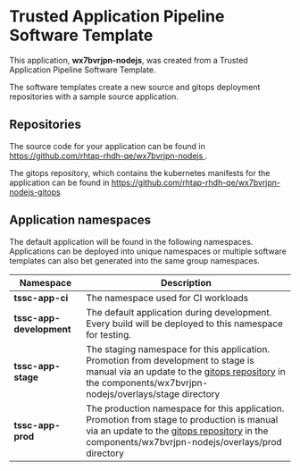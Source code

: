 # Trusted Application Pipeline Software Template

This application, **wx7bvrjpn-nodejs**, was created from a Trusted Application Pipeline Software Template.

The software templates create a new source and gitops deployment repositories with a sample source application. 

## Repositories

The source code for your application can be found in [https://github.com/rhtap-rhdh-qe/wx7bvrjpn-nodejs ](https://github.com/rhtap-rhdh-qe/wx7bvrjpn-nodejs ).
 
The gitops repository, which contains the kubernetes manifests for the application can be found in 
[https://github.com/rhtap-rhdh-qe/wx7bvrjpn-nodejs-gitops ](https://github.com/rhtap-rhdh-qe/wx7bvrjpn-nodejs-gitops ) 

## Application namespaces 

The default application will be found in the following namespaces. Applications can be deployed into unique namespaces or multiple software templates can also bet generated into the same group namespaces.  

|  Namespace   |  Description   |  
| -------- | -------- |
| **tssc-app-ci** | The namespace used for CI workloads |
| **tssc-app-development** | The default application during development. Every build will be deployed to this namespace for testing. |
| **tssc-app-stage** | The staging namespace for this application. Promotion from development to stage is manual via an update to the [gitops repository](https://github.com/rhtap-rhdh-qe/wx7bvrjpn-nodejs-gitops ) in the components/wx7bvrjpn-nodejs/overlays/stage directory |
| **tssc-app-prod** | The production namespace for this application. Promotion from stage to production is manual via an update to the [gitops repository](https://github.com/rhtap-rhdh-qe/wx7bvrjpn-nodejs-gitops ) in the components/wx7bvrjpn-nodejs/overlays/prod directory |